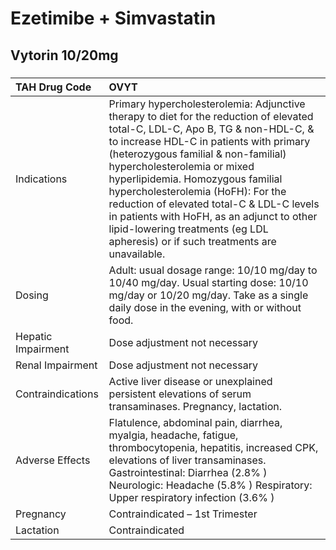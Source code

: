 # Ezetimibe + Simvastatin

## Vytorin 10/20mg

##### 

| TAH Drug Code      | OVYT                                                                                                                                                                                                                                                                                                                                                                                                                                                                                                    |
|:-------------------|:--------------------------------------------------------------------------------------------------------------------------------------------------------------------------------------------------------------------------------------------------------------------------------------------------------------------------------------------------------------------------------------------------------------------------------------------------------------------------------------------------------|
| Indications        | Primary hypercholesterolemia: Adjunctive therapy to diet for the reduction of elevated total-C, LDL-C, Apo B, TG & non-HDL-C, & to increase HDL-C in patients with primary (heterozygous familial & non-familial) hypercholesterolemia or mixed hyperlipidemia. Homozygous familial hypercholesterolemia (HoFH): For the reduction of elevated total-C & LDL-C levels in patients with HoFH, as an adjunct to other lipid-lowering treatments (eg LDL apheresis) or if such treatments are unavailable. |
| Dosing             | Adult: usual dosage range: 10/10 mg/day to 10/40 mg/day. Usual starting dose: 10/10 mg/day or 10/20 mg/day. Take as a single daily dose in the evening, with or without food.                                                                                                                                                                                                                                                                                                                           |
| Hepatic Impairment | Dose adjustment not necessary                                                                                                                                                                                                                                                                                                                                                                                                                                                                           |
| Renal Impairment   | Dose adjustment not necessary                                                                                                                                                                                                                                                                                                                                                                                                                                                                           |
| Contraindications  | Active liver disease or unexplained persistent elevations of serum transaminases. Pregnancy, lactation.                                                                                                                                                                                                                                                                                                                                                                                                 |
| Adverse Effects    | Flatulence, abdominal pain, diarrhea, myalgia, headache, fatigue, thrombocytopenia, hepatitis, increased CPK, elevations of liver transaminases. Gastrointestinal: Diarrhea (2.8% ) Neurologic: Headache (5.8% ) Respiratory: Upper respiratory infection (3.6% )                                                                                                                                                                                                                                       |
| Pregnancy          | Contraindicated – 1st Trimester                                                                                                                                                                                                                                                                                                                                                                                                                                                                         |
| Lactation          | Contraindicated                                                                                                                                                                                                                                                                                                                                                                                                                                                                                         |

